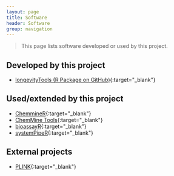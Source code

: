 ```yaml
---
layout: page
title: Software
header: Software
group: navigation
---
```


> This page lists software developed or used by this project.

## Developed by this project

* [longevityTools (R Package on GitHub)](https://github.com/tgirke/longevityTools){:target="_blank"}

## Used/extended by this project

* [ChemmineR](http://bioconductor.org/packages/devel/bioc/html/ChemmineR.html){:target="_blank"}
* [ChemMine Tools](http://chemmine.ucr.edu){:target="_blank"}
* [bioassayR](http://bioconductor.org/packages/devel/bioc/html/bioassayR.html){:target="_blank"}
* [systemPipeR](http://bioconductor.org/packages/devel/bioc/html/systemPipeR.html){:target="_blank"}

## External projects

* [PLINK](http://pngu.mgh.harvard.edu/~purcell/plink/){:target="_blank"}

